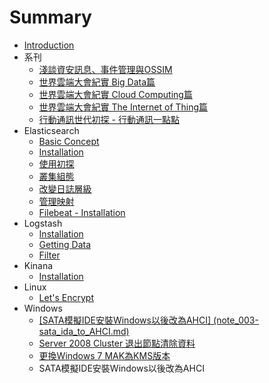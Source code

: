 # Summary

* [Introduction](README.md)
* 系刊
   * [淺談資安訊息、事件管理與OSSIM](chapter1.md)
   * [世界雲端大會紀實 Big     Data篇](cloudcon2014-bigdata.md)
   * [世界雲端大會紀實 Cloud Computing篇](cloudcon2014-cloud.md)
   * [世界雲端大會紀實 The Internet of Thing篇](cloudcon2014-iot.md)
   * [行動通訊世代初探 - 行動通訊一點點](xing_dong_tong_xun_shi_dai_chu_tan_-_xing_dong_tong_xun_yi_dian_dian.md)
* Elasticsearch
   * [Basic Concept](elasticsearch-01.md)
   * [Installation](elasticsearch-02.md)
   * [使用初探](elasticsearch-03.md)
   * [叢集組態](elasticsearch-04.md)
   * [改變日誌層級](elasticsearch-05.md)
   * [管理映射](elasticsearch-06.md)
   * [Filebeat - Installation](filebeat-01.md)
* Logstash
   * [Installation](logstash-01.md)
   * [Getting Data](logstash-02.md)
   * [Filter](Filter-01.md)
* Kinana
   * [Installation](kinana-01.md)
* Linux
   * [Let's Encrypt](lets_encrypt.md)
* Windows
   * [[SATA模擬IDE安裝Windows以後改為AHCI]  (note_003-sata_ida_to_AHCI.md)](note_003-sata_ida_to_AHCI.md)
   * [Server 2008 Cluster 退出節點清除資料](node_002-clear_server2008_data_after_leaving_cluster.md)
   * [更換Windows 7 MAK為KMS版本](note_001-change_windows_7_mak_to_kms.md)
   * SATA模擬IDE安裝Windows以後改為AHCI


